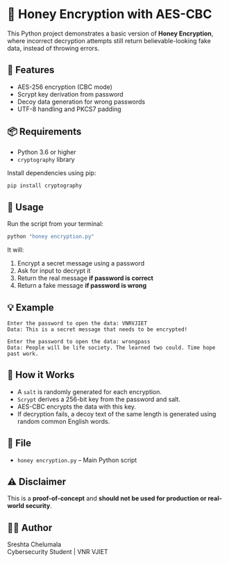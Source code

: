
# 🐝 Honey Encryption with AES-CBC

This Python project demonstrates a basic version of **Honey Encryption**, where incorrect decryption attempts still return believable-looking fake data, instead of throwing errors.

## 🔐 Features

- AES-256 encryption (CBC mode)
- Scrypt key derivation from password
- Decoy data generation for wrong passwords
- UTF-8 handling and PKCS7 padding

## 📦 Requirements

- Python 3.6 or higher
- `cryptography` library

Install dependencies using pip:

```bash
pip install cryptography
```

## 🚀 Usage

Run the script from your terminal:

```bash
python "honey encryption.py"
```

It will:

1. Encrypt a secret message using a password
2. Ask for input to decrypt it
3. Return the real message **if password is correct**
4. Return a fake message **if password is wrong**

## 💡 Example

```text
Enter the password to open the data: VNRVJIET
Data: This is a secret message that needs to be encrypted!

Enter the password to open the data: wrongpass
Data: People will be life society. The learned two could. Time hope past work.
```

## 🧠 How it Works

- A `salt` is randomly generated for each encryption.
- `Scrypt` derives a 256-bit key from the password and salt.
- AES-CBC encrypts the data with this key.
- If decryption fails, a decoy text of the same length is generated using random common English words.

## 📁 File

- `honey encryption.py` – Main Python script

## ⚠️ Disclaimer

This is a **proof-of-concept** and **should not be used for production or real-world security**.

## 👩‍💻 Author

Sreshta Chelumala  
Cybersecurity Student | VNR VJIET
